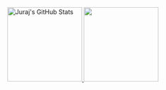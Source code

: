 

<!--
### Hi there 👋
**UltraXDZN/UltraXDZN** is a ✨ _special_ ✨ repository because its `README.md` (this file) appears on your GitHub profile.

Here are some ideas to get you started:

- 🔭 I’m currently working on ...
- 🌱 I’m currently learning ...
- 👯 I’m looking to collaborate on ...
- 🤔 I’m looking for help with ...
- 💬 Ask me about ...
- 📫 How to reach me: ...
- 😄 Pronouns: ...
- ⚡ Fun fact: ...
-->

<a href="https://github.com/dimitri-dev">
  <img height="169px" src="https://github-readme-stats.vercel.app/api?username=UltraXDZN&show_owner=true&line_height=21&hide_border=false&count_private=true&include_all_commits=true&theme=radical&title_color=2fded5" alt="Juraj's GitHub Stats"/>
  <img height="169px" src="https://github-readme-stats.vercel.app/api/top-langs?username=UltraXDZN&hide=html&hide_border=false&layout=compact&langs_count=7&theme=radical&title_color=2fded5"/>
</a>
